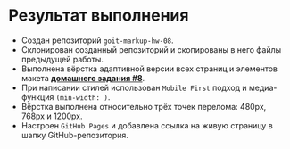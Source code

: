 # Результат выполнения 

- Создан репозиторий `goit-markup-hw-08`.
- Склонирован созданный репозиторий и скопированы в него файлы предыдущей работы.
- Выполнена вёрстка адаптивной версии всех страниц и элементов макета [**домашнего задания #8**](<https://www.figma.com/file/oTYBECAN79dXy19hzWObO4/Web-Studio-(Version-2.1)?node-id=1%3A3330>).
- При написании стилей использован `Mobile First` подход и медиа-функция `(min-width: )`.
- Вёрстка выполнена относительно трёх точек перелома: 480px, 768px и 1200px.
- Настроен `GitHub Pages` и добавлена ссылка на живую страницу в шапку GitHub-репозитория.
